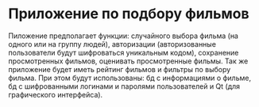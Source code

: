 # Приложение по подбору фильмов
Пиложение предполагает функции: случайного выбора фильма (на одного или на группу людей), авторизации (авторизованные пользователи будут шифроваться уникальным кодом), сохранение просмотренных фильмов,
оценивать просмотренные фильмы. Так же приложение будет иметь рейтинг фильмов и фильтры по выбору фильма.
При этом будут использованы: бд с информациями о фильме, бд с шифрованными логинами и паролями пользователей и Qt (для графического интерфейса).
